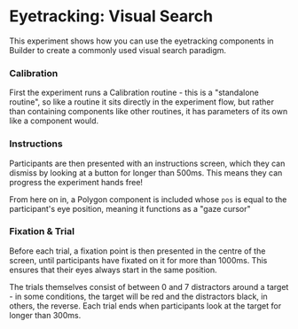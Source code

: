 # Eyetracking: Visual Search

This experiment shows how you can use the eyetracking components in Builder to create a commonly used visual search paradigm. 

### Calibration

First the experiment runs a Calibration routine - this is a "standalone routine", so like a routine it sits directly in the experiment flow, but rather than containing components like other routines, it has parameters of its own like a component would.

### Instructions

Participants are then presented with an instructions screen, which they can dismiss by looking at a button for longer than 500ms. This means they can progress the experiment hands free!

From here on in, a Polygon component is included whose `pos` is equal to the participant's eye position, meaning it functions as a "gaze cursor"

### Fixation & Trial

Before each trial, a fixation point is then presented in the centre of the screen, until participants have fixated on it for more than 1000ms. This ensures that their eyes always start in the same position.

The trials themselves consist of between 0 and 7 distractors around a target - in some conditions, the target will be red and the distractors black, in others, the reverse. Each trial ends when participants look at the target for longer than 300ms.

